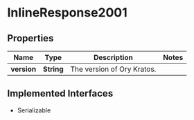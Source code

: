 

# InlineResponse2001


## Properties

Name | Type | Description | Notes
------------ | ------------- | ------------- | -------------
**version** | **String** | The version of Ory Kratos. | 


## Implemented Interfaces

* Serializable


